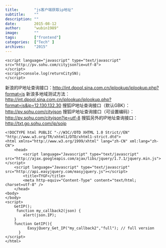 ```yaml
---
title:       "js客户端获取ip地址"
subtitle:    ""
description: ""
date:        2015-08-12
author:      "wubin1989"
image:       ""
tags:        ["frontend"]
categories:  ["Tech" ]
archives:    "2015"
---
```


```
<script language="javascript" type="text/javascript" src="http://pv.sohu.com/cityjson?ie=utf-8"> 
</script>   
<script>console.log(returnCitySN); 
</script>
```

新浪的IP地址查询接口：http://int.dpool.sina.com.cn/iplookup/iplookup.php?format=js
新浪多地域测试方法：http://int.dpool.sina.com.cn/iplookup/iplookup.php?format=js&ip=12.130.132.30
搜狐IP地址查询接口（默认GBK）：http://pv.sohu.com/cityjson
搜狐IP地址查询接口（可设置编码）：http://pv.sohu.com/cityjson?ie=utf-8
搜狐另外的IP地址查询接口：http://txt.go.sohu.com/ip/soip

```
<!DOCTYPE html PUBLIC "-//W3C//DTD XHTML 1.0 Strict//EN" "http://www.w3.org/TR/xhtml1/DTD/xhtml1-strict.dtd">
<html xmlns="http://www.w3.org/1999/xhtml" lang="zh-CN" xml:lang="zh-CN">
    <head>
        <script language="Javascript" type="text/javascript" src="http://ajax.googleapis.com/ajax/libs/jquery/1.7.1/jquery.min.js"></script>
    <script language="Javascript" type="text/javascript" src="http://api.easyjquery.com/easyjquery.js"></script>
        <title>TYGF</title>
        <meta http-equiv="Content-Type" content="text/html; charset=utf-8" />
    </head>
<body>
</body>
<script>
    GetIP();
     function my_callback2(json) {
        alert(json.IP);
    }
    function GetIP(){
          EasyjQuery_Get_IP("my_callback2","full"); // full version
      } 
</script>
</html>
```